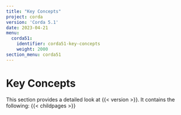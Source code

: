 ```yaml
---
title: "Key Concepts"
project: corda
version: 'Corda 5.1'
date: 2023-04-21
menu:
  corda51:
    identifier: corda51-key-concepts
    weight: 2000
section_menu: corda51
---
```

# Key Concepts
This section provides a detailed look at {{< version >}}. It contains the following:
{{< childpages >}}